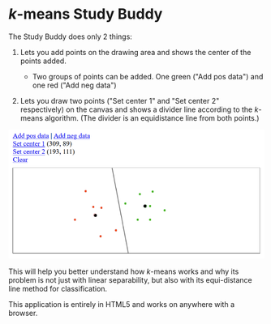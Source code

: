 # <i>k</i>-means Study Buddy

The Study Buddy does only 2 things:

1. Lets you add points on the drawing area and shows the center of the points added.
   - Two groups of points can be added. One green ("Add pos data") and one red ("Add neg data")
      
2. Lets you draw two points ("Set center 1" and "Set center 2" respectively) on the canvas and shows a divider line according to the <I>k</I>-means algorithm. (The divider is an equidistance line from both points.)

<img src="sample.png" width="550">


This will help you better understand how <i>k</i>-means works and why its problem is not just with linear separability, but also with its equi-distance line method for classification.

This application is entirely in HTML5 and works on anywhere with a browser.
